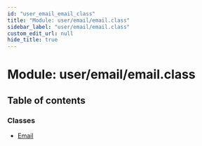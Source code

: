 ```yaml
---
id: "user_email_email_class"
title: "Module: user/email/email.class"
sidebar_label: "user/email/email.class"
custom_edit_url: null
hide_title: true
---
```


# Module: user/email/email.class

## Table of contents

### Classes

- [Email](../classes/user_email_email_class.email.md)

